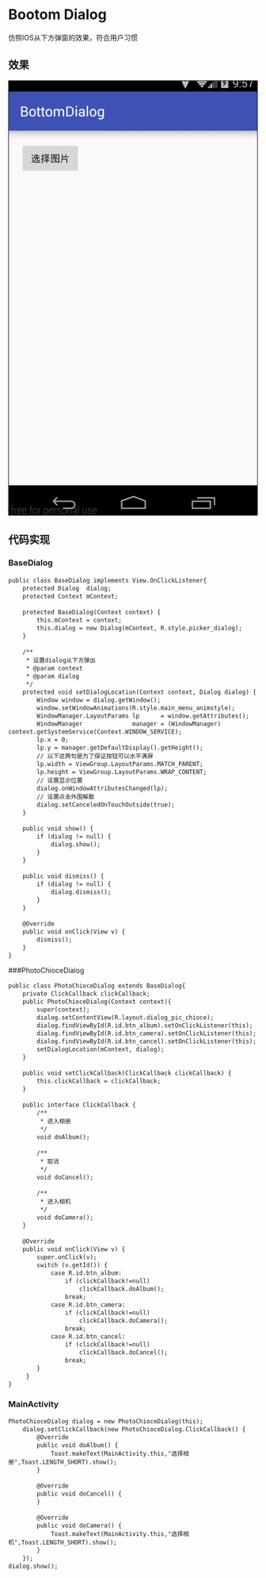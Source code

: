 # Bootom Dialog
仿照IOS从下方弹窗的效果，符合用户习惯

## 效果
 ![效果](/screenshot/GIF.gif)
## 代码实现
### BaseDialog

	public class BaseDialog implements View.OnClickListener{
	    protected Dialog  dialog;
	    protected Context mContext;
	
	    protected BaseDialog(Context context) {
	        this.mContext = context;
	        this.dialog = new Dialog(mContext, R.style.picker_dialog);
	    }
	
	    /**
	     * 设置dialog从下方弹出
	     * @param context
	     * @param dialog
	     */
	    protected void setDialogLocation(Context context, Dialog dialog) {
	        Window window = dialog.getWindow();
	        window.setWindowAnimations(R.style.main_menu_animstyle);
	        WindowManager.LayoutParams lp      = window.getAttributes();
	        WindowManager              manager = (WindowManager) context.getSystemService(Context.WINDOW_SERVICE);
	        lp.x = 0;
	        lp.y = manager.getDefaultDisplay().getHeight();
	        // 以下这两句是为了保证按钮可以水平满屏
	        lp.width = ViewGroup.LayoutParams.MATCH_PARENT;
	        lp.height = ViewGroup.LayoutParams.WRAP_CONTENT;
	        // 设置显示位置
	        dialog.onWindowAttributesChanged(lp);
	        // 设置点击外围解散
	        dialog.setCanceledOnTouchOutside(true);
	    }
	
	    public void show() {
	        if (dialog != null) {
	            dialog.show();
	        }
	    }
	
	    public void dismiss() {
	        if (dialog != null) {
	            dialog.dismiss();
	        }
	    }
	
	    @Override
	    public void onClick(View v) {
	        dismiss();
	    }
	}

###PhotoChioceDialog


	public class PhotoChioceDialog extends BaseDialog{
	    private ClickCallback clickCallback;
	    public PhotoChioceDialog(Context context){
	        super(context);
	        dialog.setContentView(R.layout.dialog_pic_chioce);
	        dialog.findViewById(R.id.btn_album).setOnClickListener(this);
	        dialog.findViewById(R.id.btn_camera).setOnClickListener(this);
	        dialog.findViewById(R.id.btn_cancel).setOnClickListener(this);
	        setDialogLocation(mContext, dialog);
	    }
	
	    public void setClickCallback(ClickCallback clickCallback) {
	        this.clickCallback = clickCallback;
	    }
	
	    public interface ClickCallback {
	        /**
	         * 进入相册
	         */
	        void doAlbum();
	
	        /**
	         * 取消
	         */
	        void doCancel();
	
	        /**
	         * 进入相机
	         */
	        void doCamera();
	    }
	
	    @Override
	    public void onClick(View v) {
	        super.onClick(v);
	        switch (v.getId()) {
	            case R.id.btn_album:
	                if (clickCallback!=null)
	                    clickCallback.doAlbum();
	                break;
	            case R.id.btn_camera:
	                if (clickCallback!=null)
	                    clickCallback.doCamera();
	                break;
	            case R.id.btn_cancel:
	                if (clickCallback!=null)
	                    clickCallback.doCancel();
	                break;
	        }
	   	 }
	}
### MainActivity
	PhotoChioceDialog dialog = new PhotoChioceDialog(this);
        dialog.setClickCallback(new PhotoChioceDialog.ClickCallback() {
            @Override
            public void doAlbum() {
                Toast.makeText(MainActivity.this,"选择相册",Toast.LENGTH_SHORT).show();
            }

            @Override
            public void doCancel() {
            }

            @Override
            public void doCamera() {
                Toast.makeText(MainActivity.this,"选择相机",Toast.LENGTH_SHORT).show();
            }
        });
	dialog.show();
